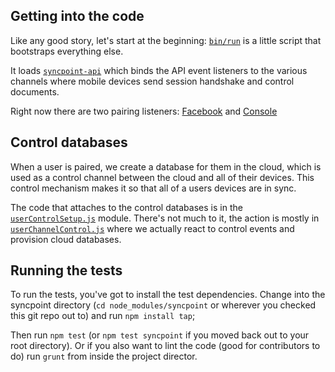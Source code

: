 ## Getting into the code

Like any good story, let's start at the beginning: [`bin/run`](../bin/run) is a little script that bootstraps everything else.

It loads [`syncpoint-api`](../lib/syncpoint-api.js) which binds the API event listeners to the various channels where mobile devices send session handshake and control documents.

Right now there are two pairing listeners: [Facebook](../plugins/pairViaFacebook.js) and [Console](../lib/pairViaAdminConsole.js)

## Control databases

When a user is paired, we create a database for them in the cloud, which is used as a control channel between the cloud and all of their devices. This control mechanism makes it so that all of a users devices are in sync.

The code that attaches to the control databases is in the [`userControlSetup.js`](../lib/userControlSetup.js) module. There's not much to it, the action is mostly in [`userChannelControl.js`](../lib/userChannelControl.js) where we actually react to control events and provision cloud databases.

## Running the tests

To run the tests, you've got to install the test dependencies. Change into the syncpoint directory (`cd node_modules/syncpoint` or wherever you checked this git repo out to) and run `npm install tap`;

Then run `npm test` (or `npm test syncpoint` if you moved back out to your root directory). Or if you also want to lint the code (good for contributors to do) run `grunt` from inside the project director.



